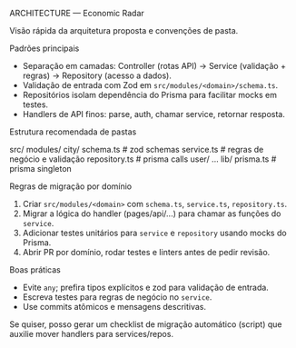 ARCHITECTURE — Economic Radar

Visão rápida da arquitetura proposta e convenções de pasta.

Padrões principais

- Separação em camadas: Controller (rotas API) → Service (validação + regras) → Repository (acesso a dados).
- Validação de entrada com Zod em `src/modules/<domain>/schema.ts`.
- Repositórios isolam dependência do Prisma para facilitar mocks em testes.
- Handlers de API finos: parse, auth, chamar service, retornar resposta.

Estrutura recomendada de pastas

src/
modules/
city/
schema.ts # zod schemas
service.ts # regras de negócio e validação
repository.ts # prisma calls
user/
...
lib/
prisma.ts # prisma singleton

Regras de migração por domínio

1. Criar `src/modules/<domain>` com `schema.ts`, `service.ts`, `repository.ts`.
2. Migrar a lógica do handler (pages/api/...) para chamar as funções do `service`.
3. Adicionar testes unitários para `service` e `repository` usando mocks do Prisma.
4. Abrir PR por domínio, rodar testes e linters antes de pedir revisão.

Boas práticas

- Evite `any`; prefira tipos explícitos e zod para validação de entrada.
- Escreva testes para regras de negócio no `service`.
- Use commits atômicos e mensagens descritivas.

Se quiser, posso gerar um checklist de migração automático (script) que auxilie mover handlers para services/repos.
